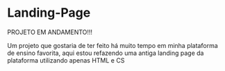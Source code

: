 # Landing-Page

PROJETO EM ANDAMENTO!!!

Um projeto que gostaria de ter feito há muito tempo em minha plataforma de ensino favorita, aqui estou refazendo uma antiga landing page da plataforma
utilizando apenas HTML e CS

